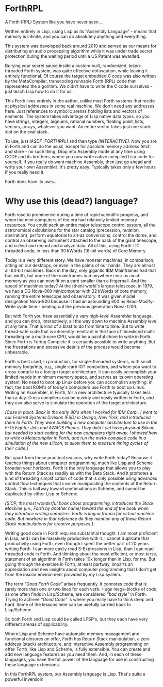 # ForthRPL
A Forth (RPL) System like you have never seen... 

Written entirely in Lisp, using Lisp as its "Assembly Language" - means that memory is infinite, and you can do absolutely anything and everything.

This system was developed back around 2010 and served as our means for distributing an audio processing algorithm while it was under trade secret protection during the waiting period until a US Patent was awarded. 

Burying your secret sauce inside a custom built, randomized, token-threaded Forth system, was quite effective obfuscation, while leaving it entirely functional. Of course the target embedded C code was also written by the MetaCompiler, transcoding runnable Forth (RPL) code that represented the algorithm. We didn't have to write the C code ourselves - just teach Lisp how to do it for us.

This Forth lives entirely in the aether, unlike most Forth systems that reside at physical addresses in some real machine. We don't need any addresses here. Just references to symbolic arenas holding lists and vectors of elements. The system takes advantage of Lisp native data types, so you have strings, integers, bignums, rational numbers, floating point, lists, vectors, arrays, whatever you want. An entire vector takes just one stack slot on the eval stack.

To use, just _(ASDF :FORTHRPL)_ and then type _(INTERACTIVE)_. Now you are in Forth and can do the usual, except for absolute memory address fetch and store - no such thing. Drop into Assembly mode at any time using CODE and its brothers, where you now write native compiled Lisp code for yourself. If you really do want machine Assembly, then just go ahead and write your own Assembler. It's pretty easy. Typically takes only a few hours if you really need it.

Forth does have its uses...

# Why use this (dead?) language?
Forth rose to prominence during a time of rapid scientific progress, and when the mini-computers of the era had relatively limited memory resources. You could pack an entire major telescope control system, all the astronomical calculations for the star catalog (precession, nutation, aberration), perform equatorial to alt-az conversions, control the dome, and control an observing instrument attached to the back of the giant telescope, and collect and record and analyze data. All of this, using Forth ITC threaded code, in less than 30 kWords (16-bit words) of Core Memory.

Today is a very different story. We have monster machines, in comparison, sitting on our desktops, or even in the palms of our hands. They are almost all 64-bit machines. Back in the day, only gigantic IBM Mainframes had that bus width, but none of the mainframes had anywhere near as much memory as you can now fit on a card smaller than a fingernail. And the speed of machines today? At the (then) world's largest telescope, in 1979, we had a DG Nova-800 minicomputer with 32 kWords of core memory, running the entire telescope and observatory. It was given model designation Nova-800 because it had an astounding 800 ns Read-Modify-Write cycle time - beating out the previous generation Nova-1200.

But with Forth you have essentially a very high-level Assembler language, and you can drop, interactively, all the way down to machine Assembly level at any time. That is kind of a blast to do from time to time. But to write thread-safe code that is inherently reentrant in the face of timesliced multi-threading on a multi-core CPU, would be a painful chore to write in Forth. Since Forth is Turing Complete it is certainly possible to write anything. But the frustrations and excessive details of the process would become unbearable.

Forth is best used, in production, for single-threaded systems, with small memory footprints, e.g., single-card IOT computers, and where you want to cross-compile to a foreign target architecture. It can easily accomplish your limited needs in minimum memory space, and serves as its own operating system. No need to boot up Linux before you can accomplish anything. In fact, the boot ROM's of today's computers use Forth to boot up Linux. Writing an Assembler, in Forth, for a new architecture typically takes less than a day. Cross compilers can be quickly and easily written in Forth, and they can also serve to simulate the operation of the target architecture.

_[Case in point: Back in the early 80's when I worked for IBM Corp., I went to our Federal Systems Division (FSD) in Owego, New York, and introduced them to Forth. They were building a new computer architecture to use in the F-15 Fighter Jets and AWACS Planes. They didn't yet have physical Silicon, but needed to start coding for the new computers right away. I showed how to write a Metacompiler in Forth, and run the meta-compiled code in a simulation of the new silicon, to allow them to measure timing cycles of their code.]_

But apart from these practical reasons, why write Forth today? Because it teaches things about computer programming, much like Lisp and Scheme broaden your horizons. Forth is the only language that allows you to play with the Return Stack as readily as with the Data Stack. And it promotes a kind of threading simplification of code that is only possible using advanced control flow techniques that involve manipulating the contents of the Return Stack. This is halfway toward continuations in Scheme, and cannot be duplicated by either Lisp or Scheme.

_[SICP, the most wonderful book about programming, introduces the Stack Machine (i.e., Forth by another name) toward the end of the book when they introduce writing compilers. Forth is lingua franca for virtual machine code. But nowhere in that reference do they mention any of these Return Stack manipulations for creative purposes.]_

Writing good code in Forth requires substantial thought. I am most proficient in Lisp, and I can be massively productive with it. I cannot duplicate that productivity using Forth, even though I spent the better part of 20 years writing Forth. I can more easily read S-Expressions in Lisp, than I can read threaded code in Forth. And thinking about the most efficient, or most terse, statement of an algorithm in Forth takes 10x longer than in Lisp, for me. But going through the exercise in Forth, at least partway, imparts an appreciation and new insights about computer programming that I don't get from the insular environment provided by my Lisp system. 

The term _"Good Forth Code"_ arises frequently. It connotes code that is rarely more than one or two lines for each verb. Huge mega-blocks of code, as one often finds in Lisp/Scheme, are considered _"bad style"_ in Forth. Trying to achieve _"Good Code"_ is where you really have to think deep and hard. Some of the lessons here can be usefully carried back to Lisp/Scheme.

So both Forth and Lisp could be called LFSP's, but they each have very different arenas of applicability.

Where Lisp and Scheme have automatic memory management and functional closures on offer, Forth has Return Stack manipulation, a zero address (stack) architecture, and interactive Assembly programming on offer. Forth, like Lisp and Scheme, is fully extensible. You can create and add new language features as you need them. And, in each of these languages, you have the full power of the language for use in constructing these language extensions.

In this ForthRPL system, our Assembly language is Lisp. That's quite a powerful inversion!
